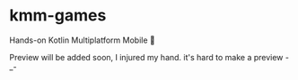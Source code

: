 # kmm-games
Hands-on Kotlin Multiplatform Mobile :tada:

Preview will be added soon, I injured my hand. it's hard to make a preview -_-
